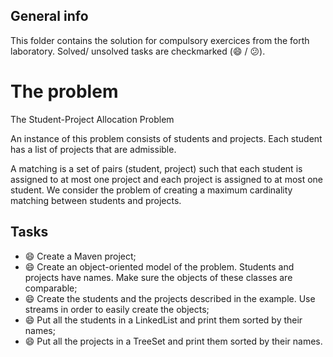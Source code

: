 ## General info
This folder contains the solution for compulsory exercices from the forth laboratory. Solved/ unsolved tasks are checkmarked (:smile: / :confused:).

# The problem
The Student-Project Allocation Problem

An instance of this problem consists of students and projects. Each student has a list of projects that are admissible.

A matching is a set of pairs (student, project) such that each student is assigned to at most one project and each project is assigned to at most one student. We consider the problem of creating a maximum cardinality matching between students and projects.

## Tasks
  * :smile: Create a Maven project;
  * :smile: Create an object-oriented model of the problem. Students and projects have names. Make sure the objects of these classes are comparable;
  * :smile: Create the students and the projects described in the example. Use streams in order to easily create the objects;
  * :smile: Put all the students in a LinkedList and print them sorted by their names;
  * :smile: Put all the projects in a TreeSet and print them sorted by their names.
